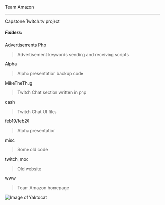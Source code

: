 Team Amazon
_____
Capstone Twitch.tv project

##### Folders:

Advertisements Php
> Advertisement keywords sending and receiving scripts

Alpha
> Alpha presentation backup code

MikeTheThug
> Twitch Chat section written in php

cash
> Twitch Chat UI files

feb19/feb20
> Alpha presentation

misc
> Some old code

twitch_mod
> Old website

www
> Team Amazon homepage














![Image of Yaktocat](https://octodex.github.com/images/nyantocat.gif)
